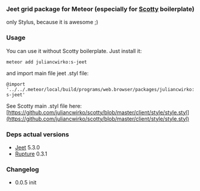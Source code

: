 ### Jeet grid package for Meteor (especially for [Scotty](https://github.com/juliancwirko/scotty) boilerplate)

only Stylus, because it is awesome ;)

### Usage

You can use it without Scotty boilerplate. Just install it: 

````meteor add juliancwirko:s-jeet```` 

and import main file jeet .styl file:

````@import '../../.meteor/local/build/programs/web.browser/packages/juliancwirko:s-jeet'````

See Scotty main .styl file here: [https://github.com/juliancwirko/scotty/blob/master/client/style/style.styl](https://github.com/juliancwirko/scotty/blob/master/client/style/style.styl)

### Deps actual versions
- [Jeet](https://github.com/mojotech/jeet) 5.3.0
- [Rupture](https://github.com/jenius/rupture) 0.3.1

### Changelog

- 0.0.5 init
